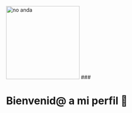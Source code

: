 <img widht="800" height="200" alt="no anda" src="https://p4.wallpaperbetter.com/wallpaper/971/66/325/simple-background-quote-minimalism-text-world-hello-world-8-bit-pixelated-wallpaper-preview.jpg">
### <h1>Bienvenid@ a mi perfil 👋</h1> 


<!--
**DeeRo-dev/DeeRo-dev** is a ✨ _special_ ✨ repository because its `README.md` (this file) appears on your GitHub profile.

Here are some ideas to get you started:

- 🔭 I’m currently working on ...
- 🌱 I’m currently learning ...
- 👯 I’m looking to collaborate on ...
- 🤔 I’m looking for help with ...
- 💬 Ask me about ...
- 📫 How to reach me: ...
- 😄 Pronouns: ...
- ⚡ Fun fact: ...
-->


